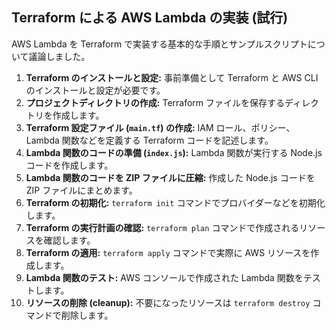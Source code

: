 ## Terraform による AWS Lambda の実装 (試行)

AWS Lambda を Terraform で実装する基本的な手順とサンプルスクリプトについて議論しました。

1.  **Terraform のインストールと設定:** 事前準備として Terraform と AWS CLI のインストールと設定が必要です。
2.  **プロジェクトディレクトリの作成:** Terraform ファイルを保存するディレクトリを作成します。
3.  **Terraform 設定ファイル (`main.tf`) の作成:** IAM ロール、ポリシー、Lambda 関数などを定義する Terraform コードを記述します。
4.  **Lambda 関数のコードの準備 (`index.js`):** Lambda 関数が実行する Node.js コードを作成します。
5.  **Lambda 関数のコードを ZIP ファイルに圧縮:** 作成した Node.js コードを ZIP ファイルにまとめます。
6.  **Terraform の初期化:** `terraform init` コマンドでプロバイダーなどを初期化します。
7.  **Terraform の実行計画の確認:** `terraform plan` コマンドで作成されるリソースを確認します。
8.  **Terraform の適用:** `terraform apply` コマンドで実際に AWS リソースを作成します。
9.  **Lambda 関数のテスト:** AWS コンソールで作成された Lambda 関数をテストします。
10. **リソースの削除 (cleanup):** 不要になったリソースは `terraform destroy` コマンドで削除します。
